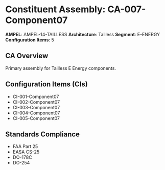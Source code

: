 # Constituent Assembly: CA-007-Component07

**AMPEL**: AMPEL-14-TAILLESS
**Architecture**: Tailless
**Segment**: E-ENERGY
**Configuration Items**: 5

## CA Overview
Primary assembly for Tailless E Energy components.

## Configuration Items (CIs)
- CI-001-Component07
- CI-002-Component07
- CI-003-Component07
- CI-004-Component07
- CI-005-Component07

## Standards Compliance
- FAA Part 25
- EASA CS-25
- DO-178C
- DO-254
